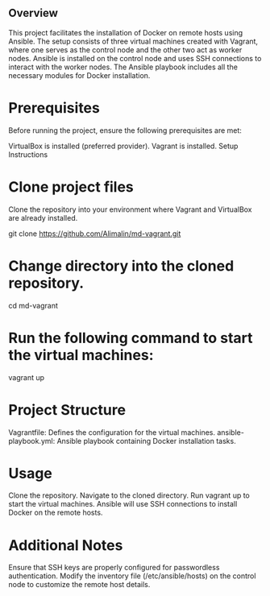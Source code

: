 ## Overview

This project facilitates the installation of Docker on remote hosts using Ansible. The setup consists of three virtual machines created with Vagrant, where one serves as the control node and the other two act as worker nodes. Ansible is installed on the control node and uses SSH connections to interact with the worker nodes. The Ansible playbook includes all the necessary modules for Docker installation.

# Prerequisites

Before running the project, ensure the following prerequisites are met:

VirtualBox is installed (preferred provider).
Vagrant is installed.
Setup Instructions
# Clone project files
Clone the repository into your environment where Vagrant and VirtualBox are already installed.

git clone https://github.com/Alimalin/md-vagrant.git

# Change directory into the cloned repository.

cd md-vagrant

# Run the following command to start the virtual machines:

vagrant up

# Project Structure
Vagrantfile: Defines the configuration for the virtual machines.
ansible-playbook.yml: Ansible playbook containing Docker installation tasks.

# Usage
Clone the repository.
Navigate to the cloned directory.
Run vagrant up to start the virtual machines.
Ansible will use SSH connections to install Docker on the remote hosts.

# Additional Notes
Ensure that SSH keys are properly configured for passwordless authentication.
Modify the inventory file (/etc/ansible/hosts) on the control node to customize the remote host details.

